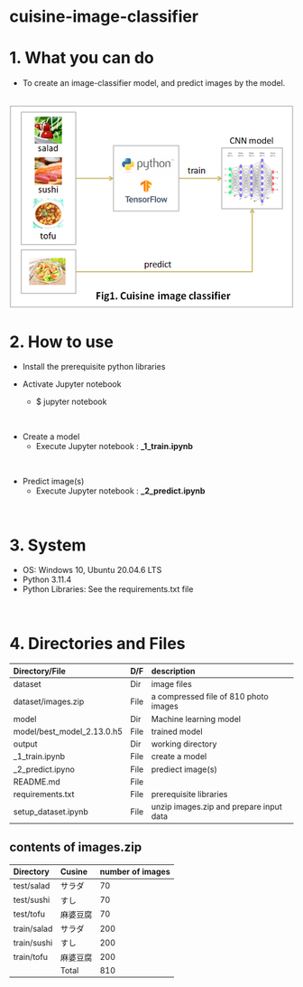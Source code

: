 # cuisine-image-classifier

# 1. What you can do

* To create an image-classifier model, and predict images by the model.

<br>

<img src="cuisineimageclassifier.png">

<br>

# 2. How to use

* Install the prerequisite python libraries

* Activate Jupyter notebook
  * $ jupyter notebook

<br>

* Create a model
  * Execute Jupyter notebook : **_1_train.ipynb**<br>

<br>

* Predict image(s)
  * Execute Jupyter notebook : **_2_predict.ipynb**

<br>

# 3. System
* OS: Windows 10, Ubuntu 20.04.6 LTS<br>
* Python 3.11.4<br>
* Python Libraries: See the requirements.txt file

<br>

# 4. Directories and Files

| Directory/File |D/F| description |
| :------------- | :-| :---------- |
| dataset | Dir | image files|
| dataset/images.zip | File | a compressed file of 810 photo images |
| model | Dir | Machine learning model |
| model/best_model_2.13.0.h5 | File | trained model |
| output | Dir | working directory |
| _1_train.ipynb | File | create a model |
| _2_predict.ipyno | File | prediect image(s) |
| README.md | File ||
| requirements.txt | File | prerequisite libraries |
| setup_dataset.ipynb | File | unzip images.zip and prepare input data |

## contents of images.zip

| Directory | Cusine | number of images |
| :-------- | :------| :--------------- |
| test/salad | サラダ | 70 |
| test/sushi | すし | 70 |
| test/tofu | 麻婆豆腐 | 70 |
| train/salad | サラダ | 200 |
| train/sushi | すし | 200 |
| train/tofu | 麻婆豆腐 | 200 |
||Total | 810 |

